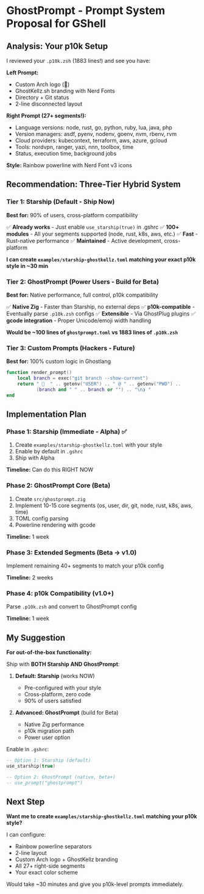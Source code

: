 # GhostPrompt - Prompt System Proposal for GShell

## Analysis: Your p10k Setup

I reviewed your `.p10k.zsh` (1883 lines!) and see you have:

**Left Prompt:**
- Custom Arch logo (󰣇)
- GhostKellz.sh branding with Nerd Fonts
- Directory + Git status
- 2-line disconnected layout

**Right Prompt (27+ segments!):**
- Language versions: node, rust, go, python, ruby, lua, java, php
- Version managers: asdf, pyenv, nodenv, goenv, nvm, rbenv, rvm
- Cloud providers: kubecontext, terraform, aws, azure, gcloud
- Tools: nordvpn, ranger, yazi, nnn, toolbox, time
- Status, execution time, background jobs

**Style:** Rainbow powerline with Nerd Font v3 icons

## Recommendation: Three-Tier Hybrid System

### Tier 1: Starship (Default - Ship Now)
**Best for:** 90% of users, cross-platform compatibility

✅ **Already works** - Just enable `use_starship(true)` in .gshrc
✅ **100+ modules** - All your segments supported (node, rust, k8s, aws, etc.)
✅ **Fast** - Rust-native performance
✅ **Maintained** - Active development, cross-platform

**I can create `examples/starship-ghostkellz.toml` matching your exact p10k style in ~30 min**

### Tier 2: GhostPrompt (Power Users - Build for Beta)
**Best for:** Native performance, full control, p10k compatibility

✅ **Native Zig** - Faster than Starship, no external deps
✅ **p10k-compatible** - Eventually parse `.p10k.zsh` configs
✅ **Extensible** - Via GhostPlug plugins
✅ **gcode integration** - Proper Unicode/emoji width handling

**Would be ~100 lines of `ghostprompt.toml` vs 1883 lines of `.p10k.zsh`**

### Tier 3: Custom Prompts (Hackers - Future)
**Best for:** 100% custom logic in Ghostlang

```lua
function render_prompt()
    local branch = exec("git branch --show-current")
    return " 󰣇  " .. getenv("USER") .. " @ " .. getenv("PWD") ..
           (branch and " " .. branch or "") .. "\n❯ "
end
```

## Implementation Plan

### Phase 1: Starship (Immediate - Alpha) ✅
1. Create `examples/starship-ghostkellz.toml` with your style
2. Enable by default in `.gshrc`
3. Ship with Alpha

**Timeline:** Can do this RIGHT NOW

### Phase 2: GhostPrompt Core (Beta)
1. Create `src/ghostprompt.zig`
2. Implement 10-15 core segments (os, user, dir, git, node, rust, k8s, aws, time)
3. TOML config parsing
4. Powerline rendering with gcode

**Timeline:** 1 week

### Phase 3: Extended Segments (Beta → v1.0)
Implement remaining 40+ segments to match your p10k config

**Timeline:** 2 weeks

### Phase 4: p10k Compatibility (v1.0+)
Parse `.p10k.zsh` and convert to GhostPrompt config

**Timeline:** 1 week

## My Suggestion

**For out-of-the-box functionality:**

Ship with **BOTH Starship AND GhostPrompt**:

1. **Default: Starship** (works NOW)
   - Pre-configured with your style
   - Cross-platform, zero code
   - 90% of users satisfied

2. **Advanced: GhostPrompt** (build for Beta)
   - Native Zig performance
   - p10k migration path
   - Power user option

Enable in `.gshrc`:
```lua
-- Option 1: Starship (default)
use_starship(true)

-- Option 2: GhostPrompt (native, beta+)
-- use_prompt("ghostprompt")
```

## Next Step

**Want me to create `examples/starship-ghostkellz.toml` matching your p10k style?**

I can configure:
- Rainbow powerline separators
- 2-line layout
- Custom Arch logo + GhostKellz branding
- All 27+ right-side segments
- Your exact color scheme

Would take ~30 minutes and give you p10k-level prompts immediately.
